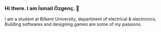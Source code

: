### Hi there. I am İsmail Özgenç. 👋 
I am a student at Bilkent University, department of electrical & electronics. 
Building softwares and designing games are some of my passions. 

<!--
**Quikker/Quikker** is a ✨ _special_ ✨ repository because its `README.md` (this file) appears on your GitHub profile.

Here are some ideas to get you started:

- 🔭 I’m currently working on ...
- 🌱 I’m currently learning ...
- 👯 I’m looking to collaborate on ...
- 🤔 I’m looking for help with ...
- 💬 Ask me about ...
- 📫 How to reach me: ...
- 😄 Pronouns: ...
- ⚡ Fun fact: ...
-->
